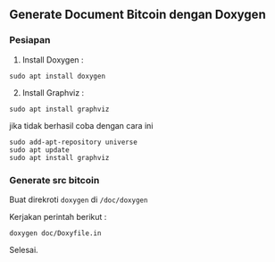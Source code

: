 ## Generate Document Bitcoin dengan Doxygen

### Pesiapan

1. Install Doxygen :

```
sudo apt install doxygen
```

2. Install Graphviz :

```
sudo apt install graphviz
```

jika tidak berhasil coba dengan cara ini

```
sudo add-apt-repository universe
sudo apt update
sudo apt install graphviz
```

### Generate src bitcoin

Buat direkroti `doxygen` di `/doc/doxygen`

Kerjakan perintah berikut :
```
doxygen doc/Doxyfile.in
```

Selesai.
